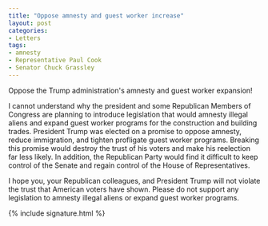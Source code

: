 ```yaml
---
title: "Oppose amnesty and guest worker increase"
layout: post
categories:
- Letters
tags:
- amnesty
- Representative Paul Cook
- Senator Chuck Grassley
---
```


Oppose the Trump administration's amnesty and guest worker expansion!

I cannot understand why the president and some Republican Members of Congress are planning to introduce legislation that would amnesty illegal aliens and expand guest worker programs for the construction and building trades. President Trump was elected on a promise to oppose amnesty, reduce immigration, and tighten profligate guest worker programs. Breaking this promise would destroy the trust of his voters and make his reelection far less likely. In addition, the Republican Party would find it difficult to keep control of the Senate and regain control of the House of Representatives.

I hope you, your Republican colleagues, and President Trump will not violate the trust that American voters have shown. Please do not support any legislation to amnesty illegal aliens or expand guest worker programs.

{% include signature.html %}
